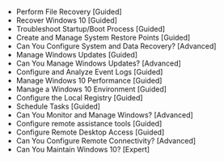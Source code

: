 - Perform File Recovery [Guided]
- Recover Windows 10 [Guided]
- Troubleshoot Startup/Boot Process [Guided]
- Create and Manage System Restore Points [Guided]
- Can You Configure System and Data Recovery? [Advanced]
- Manage Windows Updates [Guided]
- Can You Manage Windows Updates? [Advanced]
- Configure and Analyze Event Logs [Guided]
- Manage Windows 10 Performance [Guided]
- Manage a Windows 10 Environment [Guided]
- Configure the Local Registry [Guided]
- Schedule Tasks [Guided]
- Can You Monitor and Manage Windows? [Advanced]
- Configure remote assistance tools [Guided]
- Configure Remote Desktop Access [Guided]
- Can You Configure Remote Connectivity? [Advanced]
- Can You Maintain Windows 10? [Expert]
